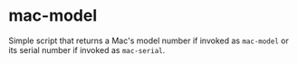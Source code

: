# mac-model

Simple script that returns a Mac's model number if invoked as `mac-model` or
its serial number if invoked as `mac-serial`.

